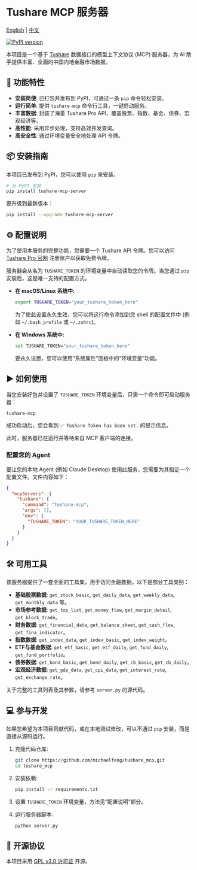 # Tushare MCP 服务器

[English](./README.md) | [中文](./README_zh.md)

[![PyPI version](https://badge.fury.io/py/tushare-mcp-server.svg)](https://badge.fury.io/py/tushare-mcp-server)

本项目是一个基于 [Tushare](https://tushare.pro/) 数据接口的模型上下文协议 (MCP) 服务器，为 AI 助手提供丰富、全面的中国内地金融市场数据。

## 🌟 功能特性

- **安装简便**: 已打包并发布到 PyPI，可通过一条 `pip` 命令轻松安装。
- **运行简单**: 提供 `tushare-mcp` 命令行工具，一键启动服务。
- **丰富数据**: 封装了海量 Tushare Pro API，覆盖股票、指数、基金、债券、宏观经济等。
- **高性能**: 采用异步处理，支持高效并发查询。
- **高安全性**: 通过环境变量安全地处理 API 令牌。

## 📦 安装指南

本项目已发布到 PyPI，您可以使用 `pip` 来安装。

```bash
# 从 PyPI 安装
pip install tushare-mcp-server
```

要升级到最新版本：
```bash
pip install --upgrade tushare-mcp-server
```

## ⚙️ 配置说明

为了使用本服务的完整功能，您需要一个 Tushare API 令牌。您可以访问 [Tushare Pro 官网](https://tushare.pro/) 注册账户以获取免费令牌。

服务器会从名为 `TUSHARE_TOKEN` 的环境变量中自动读取您的令牌。当您通过 `pip` 安装后，这是唯一支持的配置方式。

-   **在 macOS/Linux 系统中:**
    ```bash
    export TUSHARE_TOKEN="your_tushare_token_here"
    ```
    为了使此设置永久生效，您可以将这行命令添加到您 shell 的配置文件中 (例如 `~/.bash_profile` 或 `~/.zshrc`)。

-   **在 Windows 系统中:**
    ```bash
    set TUSHARE_TOKEN="your_tushare_token_here"
    ```
    要永久设置，您可以使用“系统属性”面板中的“环境变量”功能。

## ▶️ 如何使用

当您安装好包并设置了 `TUSHARE_TOKEN` 环境变量后，只需一个命令即可启动服务器：

```bash
tushare-mcp
```

成功启动后，您会看到 `✅ Tushare Token has been set.` 的提示信息。

此时，服务器已在运行并等待来自 MCP 客户端的连接。

### 配置您的 Agent

要让您的本地 Agent (例如 Claude Desktop) 使用此服务，您需要为其指定一个配置文件。文件内容如下：

```json
{
  "mcpServers": {
    "tushare": {
      "command": "tushare-mcp",
      "args": [],
      "env": {
        "TUSHARE_TOKEN": "YOUR_TUSHARE_TOKEN_HERE"
      }
    }
  }
}
```

## 🛠️ 可用工具

该服务器提供了一套全面的工具集，用于访问金融数据。以下是部分工具类别：

-   **基础股票数据**: `get_stock_basic`, `get_daily_data`, `get_weekly_data`, `get_monthly_data` 等。
-   **市场参考数据**: `get_top_list`, `get_money_flow`, `get_margin_detail`, `get_block_trade`。
-   **财务数据**: `get_financial_data`, `get_balance_sheet`, `get_cash_flow`, `get_fina_indicator`。
-   **指数数据**: `get_index_data`, `get_index_basic`, `get_index_weight`。
-   **ETF与基金数据**: `get_etf_basic`, `get_etf_daily`, `get_fund_daily`, `get_fund_portfolio`。
-   **债券数据**: `get_bond_basic`, `get_bond_daily`, `get_cb_basic`, `get_cb_daily`。
-   **宏观经济数据**: `get_gdp_data`, `get_cpi_data`, `get_interest_rate`, `get_exchange_rate`。

关于完整的工具列表及其参数，请参考 `server.py` 的源代码。

## 💻 参与开发

如果您希望为本项目贡献代码，或在本地测试修改，可以不通过 `pip` 安装，而是直接从源码运行。

1.  克隆代码仓库:
    ```bash
    git clone https://github.com/michaelfeng/tushare_mcp.git
    cd tushare_mcp
    ```

2.  安装依赖:
    ```bash
    pip install -r requirements.txt
    ```

3.  设置 `TUSHARE_TOKEN` 环境变量，方法见“配置说明”部分。

4.  运行服务器脚本:
    ```bash
    python server.py
    ```

## 📄 开源协议

本项目采用 [GPL v3.0 许可证](./LICENSE) 开源。